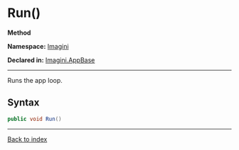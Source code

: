 # Run()

**Method**

**Namespace:** [Imagini](Imagini.md)

**Declared in:** [Imagini.AppBase](Imagini.AppBase.md)

------



Runs the app loop.


## Syntax

```csharp
public void Run()
```

------

[Back to index](index.md)